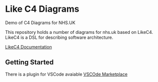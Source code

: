 # Like C4 Diagrams
Demo of C4 Diagrams for NHS.UK

This repository holds a number of diagrams for nhs.uk based on LikeC4.
LikeC4 is a DSL for describing software architecture.

[LikeC4 Documentation](https://likec4.dev/) 

## Getting Started

There is a plugin for VSCode avaiable [VSCOde Marketplace](https://marketplace.visualstudio.com/items?itemName=likec4.likec4-vscode)
